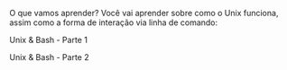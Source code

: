 O que vamos aprender?
Você vai aprender sobre como o Unix funciona, assim como a forma de interação via linha de comando:

Unix & Bash - Parte 1

Unix & Bash - Parte 2

